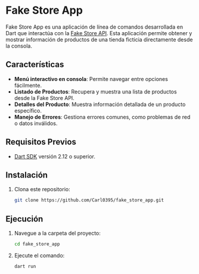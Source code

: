 # Fake Store App

Fake Store App es una aplicación de línea de comandos desarrollada en Dart que interactúa con la [Fake Store API](https://fakestoreapi.com/). Esta aplicación permite obtener y mostrar información de productos de una tienda ficticia directamente desde la consola.

## Características

- **Menú interactivo en consola**: Permite navegar entre opciones fácilmente.
- **Listado de Productos**: Recupera y muestra una lista de productos desde la Fake Store API.
- **Detalles del Producto**: Muestra información detallada de un producto específico.
- **Manejo de Errores**: Gestiona errores comunes, como problemas de red o datos inválidos.

## Requisitos Previos

- [Dart SDK](https://dart.dev/get-dart) versión 2.12 o superior.

## Instalación

1. Clona este repositorio:

   ```bash
   git clone https://github.com/Carl0395/fake_store_app.git

## Ejecución

1. Navegue a la carpeta del proyecto:

   ```bash
   cd fake_store_app
2. Ejecute el comando:

   ```bash
   dart run
